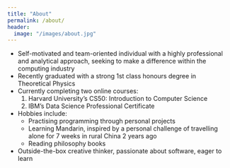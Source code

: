 ```yaml
---
title: "About"
permalink: /about/
header:
  image: "/images/about.jpg"
---
```

<!--The ability to strategically innovate within an organisation whilst also
optimising valuable resources, who wouldn't want to engage in harnessing that
power?-->

* Self-motivated and team-oriented individual with a highly professional and analytical approach, seeking to make a difference
within the computing industry
* Recently graduated with a strong 1st class honours degree in Theoretical Physics
* Currently completing two online courses:
  1. Harvard University’s CS50: Introduction to Computer Science
  2. IBM’s Data Science Professional Certificate
* Hobbies include:
  * Practising programming through personal projects
  * Learning Mandarin, inspired by a personal challenge of travelling alone for 7 weeks in rural
  China 2 years ago
  * Reading philosophy books
* Outside-the-box creative thinker, passionate about software, eager to learn

